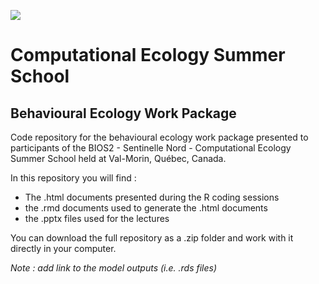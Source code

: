 ![](https://img.shields.io/badge/license-CC%20BY--NC%204.0-green?style=for-the-badge)

# **Computational Ecology Summer School**

## **Behavioural Ecology Work Package**

Code repository for the behavioural ecology work package presented to participants of the BIOS2 - Sentinelle Nord - Computational Ecology Summer School held at Val-Morin, Québec, Canada.

In this repository you will find :

- The .html documents presented during the R coding sessions
- the .rmd documents used to generate the .html documents
- the .pptx files used for the lectures

You can download the full repository as a .zip folder and work with it directly in your computer.

*Note : add link to the model outputs (i.e. .rds files)*
